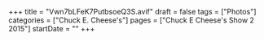 +++
title = "Vwn7bLFeK7PutbsoeQ3S.avif"
draft = false
tags = ["Photos"]
categories = ["Chuck E. Cheese's"]
pages = ["Chuck E Cheese's Show 2 2015"]
startDate = ""
+++
